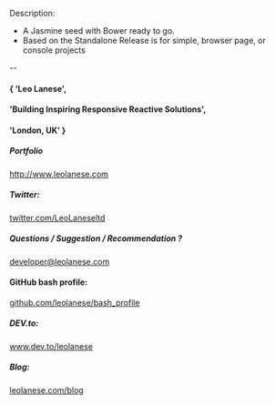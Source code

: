 Description:
- A Jasmine seed with Bower ready to go.
- Based on the Standalone Release is for simple, browser page, or console projects


--

#### { 'Leo Lanese',
####   'Building Inspiring Responsive Reactive Solutions',
####   'London, UK' }

##### Portfolio<br>
<a href="http://www.leolanese.com" target="_blank">http://www.leolanese.com</a>

##### Twitter:<br>
<a href="http://twitter.com/LeoLaneseltd" target="_blank">twitter.com/LeoLaneseltd</a>

##### Questions / Suggestion / Recommendation ?<br>
<a href="mail:to">developer@leolanese.com</a>

#### GitHub bash profile:<br>
<a href="http://github.com/leolanese/bash_profile" target="_blank">github.com/leolanese/bash_profile</a>

##### DEV.to:<br>
<a href="http://www.dev.to/leolanese" target="_blank">www.dev.to/leolanese</a>

##### Blog:<br/>
<a href="http://www.leolanese.com/blog" target="_blank">leolanese.com/blog</a>
